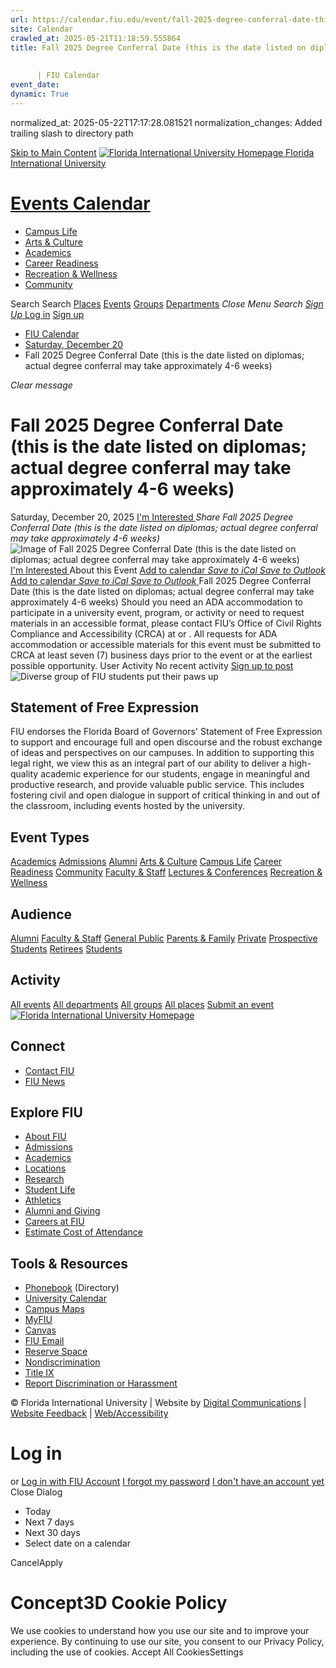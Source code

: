 ```yaml
---
url: https://calendar.fiu.edu/event/fall-2025-degree-conferral-date-this-is-the-date-listed-on-diplomas-actual-degree-conferral-may-take-approximately-4-6-weeks/
site: Calendar
crawled_at: 2025-05-21T11:18:59.555864
title: Fall 2025 Degree Conferral Date (this is the date listed on diplomas; actual degree conferral may take approximately 4-6 weeks)
    
    
      | FIU Calendar
event_date: 
dynamic: True
---
```

normalized_at: 2025-05-22T17:17:28.081521
normalization_changes: Added trailing slash to directory path

[Skip to Main Content](https://calendar.fiu.edu/event/fall-2025-degree-conferral-date-this-is-the-date-listed-on-diplomas-actual-degree-conferral-may-take-approximately-4-6-weeks#main-content)
[![Florida International University Homepage](https://digicdn.fiu.edu/core/_assets/images/logo-top.png) Florida International University](https://www.fiu.edu)
# [Events Calendar ](https://calendar.fiu.edu/)
  * [Campus Life](https://calendar.fiu.edu/calendar?event_types%5B%5D=127595)
  * [Arts & Culture](https://calendar.fiu.edu/calendar?event_types%5B%5D=127590)
  * [Academics](https://calendar.fiu.edu/calendar?event_types%5B%5D=127582)
  * [Career Readiness](https://calendar.fiu.edu/calendar?event_types%5B%5D=127584)
  * [Recreation & Wellness](https://calendar.fiu.edu/calendar?event_types%5B%5D=127603)
  * [Community](https://calendar.fiu.edu/calendar?event_types%5B%5D=127601)


Search Search
[Places](https://calendar.fiu.edu/search/places) [Events](https://calendar.fiu.edu/calendar) [Groups](https://calendar.fiu.edu/search/groups) [Departments](https://calendar.fiu.edu/search/departments)
_Close Menu_
_Search_ [ _Sign Up_ ](https://calendar.fiu.edu/signup)
[Log in](https://calendar.fiu.edu/auth/shib_login?previous_url=https%3A%2F%2Fcalendar.fiu.edu%2Fevent%2Ffall-2025-degree-conferral-date-this-is-the-date-listed-on-diplomas-actual-degree-conferral-may-take-approximately-4-6-weeks) [Sign up](https://calendar.fiu.edu/signup)
  * [FIU Calendar](https://calendar.fiu.edu/)
  * [Saturday, December 20](https://calendar.fiu.edu/calendar/day/2025/12/20)
  * Fall 2025 Degree Conferral Date (this is the date listed on diplomas; actual degree conferral may take approximately 4-6 weeks)


_Clear message_
# Fall 2025 Degree Conferral Date (this is the date listed on diplomas; actual degree conferral may take approximately 4-6 weeks)
Saturday, December 20, 2025 
[ I'm Interested ](https://calendar.fiu.edu/event/49153839443526/confirm?return=https%3A%2F%2Fcalendar.fiu.edu%2Fevent%2Ffall-2025-degree-conferral-date-this-is-the-date-listed-on-diplomas-actual-degree-conferral-may-take-approximately-4-6-weeks)
_Share Fall 2025 Degree Conferral Date (this is the date listed on diplomas; actual degree conferral may take approximately 4-6 weeks)_
![Image of Fall 2025 Degree Conferral Date \(this is the date listed on diplomas; actual degree conferral may take approximately 4-6 weeks\)](https://localist-images.azureedge.net/photos/664326/card/7eb1b843932ccca9c16245cc99f64d88370c9c69.jpg)
[ I'm Interested ](https://calendar.fiu.edu/event/49153839443526/confirm?return=https%3A%2F%2Fcalendar.fiu.edu%2Fevent%2Ffall-2025-degree-conferral-date-this-is-the-date-listed-on-diplomas-actual-degree-conferral-may-take-approximately-4-6-weeks)
About this Event
[Add to calendar ](https://calendar.fiu.edu/event/fall-2025-degree-conferral-date-this-is-the-date-listed-on-diplomas-actual-degree-conferral-may-take-approximately-4-6-weeks)
[ _Save to iCal_ ](https://calendar.fiu.edu/event/fall-2025-degree-conferral-date-this-is-the-date-listed-on-diplomas-actual-degree-conferral-may-take-approximately-4-6-weeks.ics "Save to iCal") [ _Save to Outlook_ ](https://calendar.fiu.edu/event/fall-2025-degree-conferral-date-this-is-the-date-listed-on-diplomas-actual-degree-conferral-may-take-approximately-4-6-weeks.ics "Save to Outlook")
[Add to calendar ](https://calendar.fiu.edu/event/fall-2025-degree-conferral-date-this-is-the-date-listed-on-diplomas-actual-degree-conferral-may-take-approximately-4-6-weeks)
[ _Save to iCal_ ](https://calendar.fiu.edu/event/fall-2025-degree-conferral-date-this-is-the-date-listed-on-diplomas-actual-degree-conferral-may-take-approximately-4-6-weeks.ics "Save to iCal") [ _Save to Outlook_ ](https://calendar.fiu.edu/event/fall-2025-degree-conferral-date-this-is-the-date-listed-on-diplomas-actual-degree-conferral-may-take-approximately-4-6-weeks.ics "Save to Outlook")
Fall 2025 Degree Conferral Date (this is the date listed on diplomas; actual degree conferral may take approximately 4-6 weeks)
Should you need an ADA accommodation to participate in a university event, program, or activity or need to request materials in an accessible format, please contact FIU’s Office of Civil Rights Compliance and Accessibility (CRCA) at or . All requests for ADA accommodation or accessible materials for this event must be submitted to CRCA at least seven (7) business days prior to the event or at the earliest possible opportunity. 
User Activity
No recent activity
[Sign up to post](https://calendar.fiu.edu/auth/shib_login?previous_url=https%3A%2F%2Fcalendar.fiu.edu%2Fevent%2Ffall-2025-degree-conferral-date-this-is-the-date-listed-on-diplomas-actual-degree-conferral-may-take-approximately-4-6-weeks)
![Diverse group of FIU students put their paws up](https://www.fiu.edu/_assets/images/thumbnail-students-paw.jpg)
## Statement of Free Expression
FIU endorses the Florida Board of Governors' Statement of Free Expression to support and encourage full and open discourse and the robust exchange of ideas and perspectives on our campuses. In addition to supporting this legal right, we view this as an integral part of our ability to deliver a high-quality academic experience for our students, engage in meaningful and productive research, and provide valuable public service. This includes fostering civil and open dialogue in support of critical thinking in and out of the classroom, including events hosted by the university.
## Event Types
[Academics](https://calendar.fiu.edu/calendar?event_types%5B%5D=127582)
[Admissions](https://calendar.fiu.edu/calendar?event_types%5B%5D=127583)
[Alumni](https://calendar.fiu.edu/calendar?event_types%5B%5D=127589)
[Arts & Culture](https://calendar.fiu.edu/calendar?event_types%5B%5D=127590)
[Campus Life](https://calendar.fiu.edu/calendar?event_types%5B%5D=127595)
[Career Readiness](https://calendar.fiu.edu/calendar?event_types%5B%5D=127584)
[Community](https://calendar.fiu.edu/calendar?event_types%5B%5D=127601)
[Faculty & Staff](https://calendar.fiu.edu/calendar?event_types%5B%5D=127602)
[Lectures & Conferences](https://calendar.fiu.edu/calendar?event_types%5B%5D=127587)
[Recreation & Wellness](https://calendar.fiu.edu/calendar?event_types%5B%5D=127603)
## Audience
[Alumni](https://calendar.fiu.edu/calendar?event_types%5B%5D=121721)
[Faculty & Staff](https://calendar.fiu.edu/calendar?event_types%5B%5D=121720)
[General Public](https://calendar.fiu.edu/calendar?event_types%5B%5D=121722)
[Parents & Family](https://calendar.fiu.edu/calendar?event_types%5B%5D=36918157286658)
[Private](https://calendar.fiu.edu/calendar?event_types%5B%5D=129753)
[Prospective Students](https://calendar.fiu.edu/calendar?event_types%5B%5D=121723)
[Retirees](https://calendar.fiu.edu/calendar?event_types%5B%5D=37290279036119)
[Students](https://calendar.fiu.edu/calendar?event_types%5B%5D=121719)
## Activity
[All events](https://calendar.fiu.edu/search?what=events)
[All departments](https://calendar.fiu.edu/search/departments)
[All groups](https://calendar.fiu.edu/search?what=groups)
[All places](https://calendar.fiu.edu/search?what=places)
[Submit an event](https://calendar.fiu.edu/admin/events/new/basic-information)
[ ![Florida International University Homepage](https://digicdn.fiu.edu/core/_assets/images/footer-logo.svg) ](https://www.fiu.edu/)
## Connect
  * [Contact FIU](https://www.fiu.edu/about/contact-us/index.html)
  * [FIU News](https://news.fiu.edu/)


## Explore FIU
  * [About FIU](https://www.fiu.edu/about/index.html)
  * [Admissions](https://www.fiu.edu/admissions/index.html)
  * [Academics](https://www.fiu.edu/academics/index.html)
  * [Locations](https://www.fiu.edu/locations/index.html)
  * [Research](https://www.fiu.edu/research/index.html)
  * [Student Life](https://www.fiu.edu/student-life/index.html)
  * [Athletics](https://www.fiu.edu/athletics/index.html)
  * [Alumni and Giving](https://www.fiu.edu/alumni-and-giving/index.html)
  * [Careers at FIU](https://hr.fiu.edu/careers/)
  * [Estimate Cost of Attendance](https://onestop.fiu.edu/finances/estimate-your-costs/)


## Tools & Resources
  * [Phonebook](https://phonebook.fiu.edu) (Directory)
  * [University Calendar](https://calendar.fiu.edu/)
  * [Campus Maps](https://campusmaps.fiu.edu/)
  * [MyFIU](https://my.fiu.edu/)
  * [Canvas](https://canvas.fiu.edu)
  * [FIU Email](http://mail.fiu.edu/)
  * [Reserve Space](https://reservespace.fiu.edu/make-reservation/)
  * [Nondiscrimination](https://ace.fiu.edu/civil-rights-and-accessibility/harassment-and-discrimination/)
  * [Title IX](https://ace.fiu.edu/title-ix/)
  * [Report Discrimination or Harassment](https://report.fiu.edu/)


© Florida International University  | Website by [Digital Communications](https://stratcomm.fiu.edu/digital-print/websites/) | [Website Feedback](https://webforms.fiu.edu/view.php?id=370774&element_5=https://calendar.fiu.edu/https://calendar.fiu.edu/) | [Web/Accessibility](https://accessibility.fiu.edu/)
# Log in
or
[Log in with FIU Account](https://calendar.fiu.edu/auth/shib_login?previous_url=https%3A%2F%2Fcalendar.fiu.edu%2Fevent%2Ffall-2025-degree-conferral-date-this-is-the-date-listed-on-diplomas-actual-degree-conferral-may-take-approximately-4-6-weeks)
[I forgot my password](https://calendar.fiu.edu/auth/forgot) [I don't have an account yet](https://calendar.fiu.edu/signup)
Close Dialog
  * Today
  * Next 7 days
  * Next 30 days
  * Select date on a calendar


CancelApply
# Concept3D Cookie Policy
We use cookies to understand how you use our site and to improve your experience. By continuing to use our site, you consent to our Privacy Policy, including the use of cookies. 
Accept All CookiesSettings
